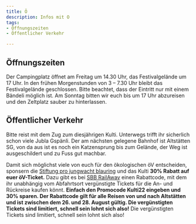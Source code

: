 ```yaml
---
title: Ö
description: Infos mit O
tags:
- Öffnungszeiten
- Öffentlicher Verkehr

---
```

## Öffnungszeiten

Der Campingplatz öffnet am Freitag um 14.30 Uhr, das Festivalgelände um 17 Uhr. In den frühen Morgenstunden von 3 – 7.30 Uhr bleibt das Festivalgelände geschlossen. Bitte beachtet, dass der Eintritt nur mit einem Bändeli möglich ist. Am Sonntag bitten wir euch bis um 17 Uhr abzureisen und den Zeltplatz sauber zu hinterlassen.

## Öffentlicher Verkehr

Bitte reist mit dem Zug zum diesjährigen Kulti. Unterwegs trifft ihr sicherlich schon viele Jubla Gspänli. Der am nächsten gelegene Bahnhof ist Altstätten SG, von da aus ist es noch ein Katzensprung bis zum Gelände, der Weg ist ausgeschildert und zu Fuss gut machbar.

Damit sich möglichst viele von euch für den ökologischen öV entscheiden, sponsern die [Stiftung pro jungwacht blauring](https://www.jubla.ch/ueber-die-jubla/unterstuetzende/stiftung) und das Kulti **30% Rabatt auf euer öV-Ticket.** Dazu gibt es bei [SBB RailAway](https://www.railaway.ch/) einen Rabattcode, mit dem ihr unabhängig vom Abfahrtsort vergünstigte Tickets für die An- und Rückreise kaufen könnt. **Einfach den Promocode Kulti22 eingeben und 30% sparen. Der Rabattcode gilt für alle Reisen von und nach Altstätten und ist zwischen dem 26. und 28. August gültig. Die vergünstigten Tickets sind limitiert, schnell sein lohnt sich also!** Die vergünstigten Tickets sind limitiert, schnell sein lohnt sich also!